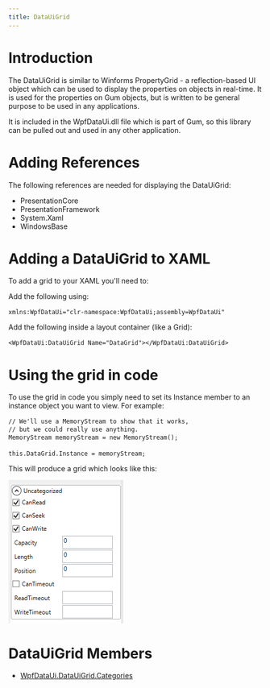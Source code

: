 ```yaml
---
title: DataUiGrid
---
```


# Introduction

The DataUiGrid is similar to Winforms PropertyGrid - a reflection-based UI object which can be used to display the properties on objects in real-time.  It is used for the properties on Gum objects, but is written to be general purpose to be used in any applications.  

It is included in the WpfDataUi.dll file which is part of Gum, so this library can be pulled out and used in any other application.

# Adding References

The following references are needed for displaying the DataUiGrid:

* PresentationCore
* PresentationFramework
* System.Xaml
* WindowsBase


# Adding a DataUiGrid to XAML

To add a grid to your XAML you'll need to:

Add the following using:   

``` 
xmlns:WpfDataUi="clr-namespace:WpfDataUi;assembly=WpfDataUi" 
```

Add the following inside a layout container (like a Grid):    

```
<WpfDataUi:DataUiGrid Name="DataGrid"></WpfDataUi:DataUiGrid>
```

# Using the grid in code

To use the grid in code you simply need to set its Instance member to an instance object you want to view.  For example:

```
// We'll use a MemoryStream to show that it works,
// but we could really use anything.
MemoryStream memoryStream = new MemoryStream();

this.DataGrid.Instance = memoryStream;
```

This will produce a grid which looks like this:

![](WpfDataUiGrid.png)

# DataUiGrid Members

* [WpfDataUi.DataUiGrid.Categories](WpfDataUi.DataUiGrid.Categories)